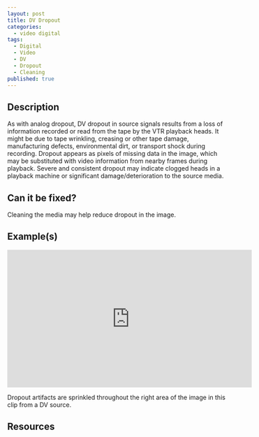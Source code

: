 ```yaml
---
layout: post
title: DV Dropout
categories:
  - video digital
tags:
  - Digital
  - Video
  - DV
  - Dropout
  - Cleaning
published: true
---
```

## Description

As with analog dropout, DV dropout in source signals results from a loss of information recorded or read from the tape by the VTR playback heads. It might be due to tape wrinkling, creasing or other tape damage, manufacturing defects, environmental dirt, or transport shock during recording. Dropout appears as pixels of missing data in the image, which may be substituted with video information from nearby frames during playback. Severe and consistent dropout may indicate clogged heads in a playback machine or significant damage/deterioration to the source media.

## Can it be fixed?

Cleaning the media may help reduce dropout in the image.

## Example(s)

<iframe src="https://archive.org/embed/AVAA.DVDropout" width="560" height="315" frameborder="0" webkitallowfullscreen="true" mozallowfullscreen="true" allowfullscreen></iframe>

Dropout artifacts are sprinkled throughout the right area of the image in this clip from a DV source.

## Resources
